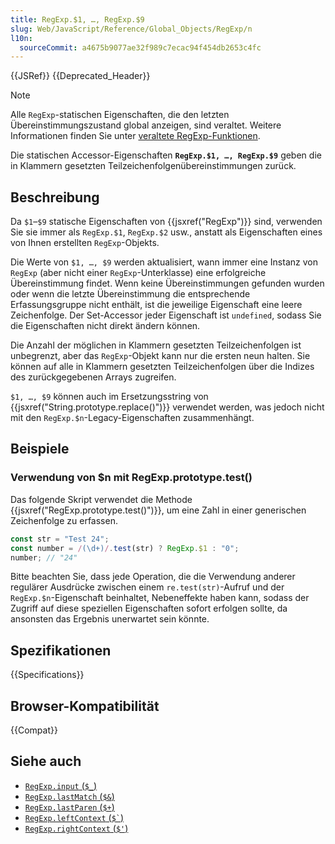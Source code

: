 ```yaml
---
title: RegExp.$1, …, RegExp.$9
slug: Web/JavaScript/Reference/Global_Objects/RegExp/n
l10n:
  sourceCommit: a4675b9077ae32f989c7ecac94f454db2653c4fc
---
```


{{JSRef}} {{Deprecated_Header}}

> [!NOTE]
> Alle `RegExp`-statischen Eigenschaften, die den letzten Übereinstimmungszustand global anzeigen, sind veraltet. Weitere Informationen finden Sie unter [veraltete RegExp-Funktionen](/de/docs/Web/JavaScript/Reference/Deprecated_and_obsolete_features#regexp).

Die statischen Accessor-Eigenschaften **`RegExp.$1, …, RegExp.$9`** geben die in Klammern gesetzten Teilzeichenfolgenübereinstimmungen zurück.

## Beschreibung

Da `$1`–`$9` statische Eigenschaften von {{jsxref("RegExp")}} sind, verwenden Sie sie immer als `RegExp.$1`, `RegExp.$2` usw., anstatt als Eigenschaften eines von Ihnen erstellten `RegExp`-Objekts.

Die Werte von `$1, …, $9` werden aktualisiert, wann immer eine Instanz von `RegExp` (aber nicht einer `RegExp`-Unterklasse) eine erfolgreiche Übereinstimmung findet. Wenn keine Übereinstimmungen gefunden wurden oder wenn die letzte Übereinstimmung die entsprechende Erfassungsgruppe nicht enthält, ist die jeweilige Eigenschaft eine leere Zeichenfolge. Der Set-Accessor jeder Eigenschaft ist `undefined`, sodass Sie die Eigenschaften nicht direkt ändern können.

Die Anzahl der möglichen in Klammern gesetzten Teilzeichenfolgen ist unbegrenzt, aber das `RegExp`-Objekt kann nur die ersten neun halten. Sie können auf alle in Klammern gesetzten Teilzeichenfolgen über die Indizes des zurückgegebenen Arrays zugreifen.

`$1, …, $9` können auch im Ersetzungsstring von {{jsxref("String.prototype.replace()")}} verwendet werden, was jedoch nicht mit den `RegExp.$n`-Legacy-Eigenschaften zusammenhängt.

## Beispiele

### Verwendung von $n mit RegExp.prototype.test()

Das folgende Skript verwendet die Methode {{jsxref("RegExp.prototype.test()")}}, um eine Zahl in einer generischen Zeichenfolge zu erfassen.

```js
const str = "Test 24";
const number = /(\d+)/.test(str) ? RegExp.$1 : "0";
number; // "24"
```

Bitte beachten Sie, dass jede Operation, die die Verwendung anderer regulärer Ausdrücke zwischen einem `re.test(str)`-Aufruf und der `RegExp.$n`-Eigenschaft beinhaltet, Nebeneffekte haben kann, sodass der Zugriff auf diese speziellen Eigenschaften sofort erfolgen sollte, da ansonsten das Ergebnis unerwartet sein könnte.

## Spezifikationen

{{Specifications}}

## Browser-Kompatibilität

{{Compat}}

## Siehe auch

- [`RegExp.input` (`$_`)](/de/docs/Web/JavaScript/Reference/Global_Objects/RegExp/input)
- [`RegExp.lastMatch` (`$&`)](/de/docs/Web/JavaScript/Reference/Global_Objects/RegExp/lastMatch)
- [`RegExp.lastParen` (`$+`)](/de/docs/Web/JavaScript/Reference/Global_Objects/RegExp/lastParen)
- [`RegExp.leftContext` (`` $` ``)](/de/docs/Web/JavaScript/Reference/Global_Objects/RegExp/leftContext)
- [`RegExp.rightContext` (`$'`)](/de/docs/Web/JavaScript/Reference/Global_Objects/RegExp/rightContext)
